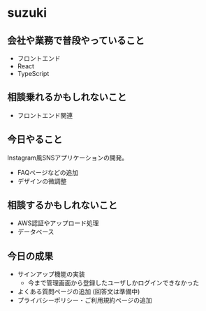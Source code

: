 # suzuki

## 会社や業務で普段やっていること

- フロントエンド
- React
- TypeScript

## 相談乗れるかもしれないこと

- フロントエンド関連

## 今日やること

Instagram風SNSアプリケーションの開発。

- FAQページなどの追加
- デザインの微調整

## 相談するかもしれないこと

- AWS認証やアップロード処理
- データベース

## 今日の成果

- サインアップ機能の実装
  - 今まで管理画面から登録したユーザしかログインできなかった
- よくある質問ページの追加 (回答文は準備中)
- プライバシーポリシー・ご利用規約ページの追加
